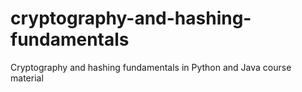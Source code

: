 # cryptography-and-hashing-fundamentals
Cryptography and hashing fundamentals in Python and Java course material
